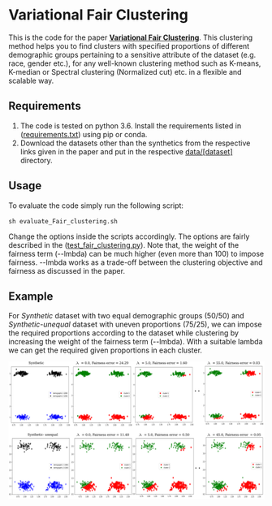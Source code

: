 # Variational Fair Clustering
This is the code for the paper **[Variational Fair Clustering](https://arxiv.org/abs/1906.08207)**. This clustering method helps you to find clusters with specified proportions of different demographic groups pertaining to a sensitive attribute of the dataset (e.g. race, gender etc.), for any well-known clustering method such as K-means, K-median or Spectral clustering (Normalized cut) etc. in a flexible and scalable way.

## Requirements
1. The code is tested on python 3.6. Install the requirements listed in ([requirements.txt](./requirements.txt)) using pip or conda.
2. Download the datasets other than the synthetics from the respective links given in the paper and put in the respective [data/[dataset]](./data) directory.

## Usage
To evaluate the code simply run the following script: 
```
sh evaluate_Fair_clustering.sh
```
Change the options inside the scripts accordingly. The options are fairly described in the ([test_fair_clustering.py](./test_fair_clustering.py)).  Note that, the weight of the fairness term (--lmbda) can be much higher (even more than 100) to impose fairness. --lmbda works as a trade-off between the clustering objective and fairness as discussed in the paper.

## Example

For _Synthetic_ dataset with two equal demographic groups (50/50) and _Synthetic-unequal_ dataset with uneven proportions (75/25), we can impose the required proportions according to the dataset while clustering by increasing the weight of the fairness term (--lmbda). With a suitable lambda we can get the required given proportions in each cluster.

<div align="center"><img src="data/lambda_clusters.png" alt=""/></div>
